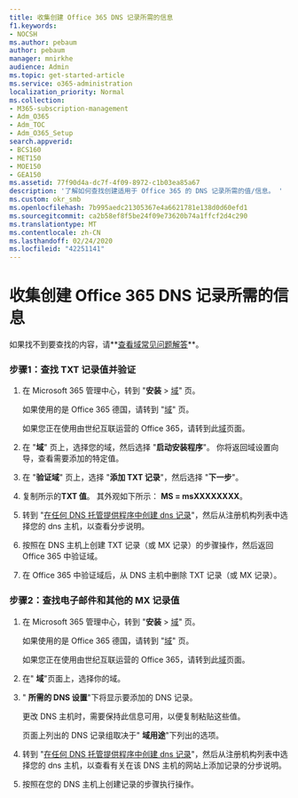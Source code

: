 ```yaml
---
title: 收集创建 Office 365 DNS 记录所需的信息
f1.keywords:
- NOCSH
ms.author: pebaum
author: pebaum
manager: mnirkhe
audience: Admin
ms.topic: get-started-article
ms.service: o365-administration
localization_priority: Normal
ms.collection:
- M365-subscription-management
- Adm_O365
- Adm_TOC
- Adm_O365_Setup
search.appverid:
- BCS160
- MET150
- MOE150
- GEA150
ms.assetid: 77f90d4a-dc7f-4f09-8972-c1b03ea85a67
description: '了解如何查找创建适用于 Office 365 的 DNS 记录所需的值/信息。 '
ms.custom: okr_smb
ms.openlocfilehash: 7b995aedc21305367e4a6621781e138d0d60efd1
ms.sourcegitcommit: ca2b58ef8f5be24f09e73620b74a1ffcf2d4c290
ms.translationtype: MT
ms.contentlocale: zh-CN
ms.lasthandoff: 02/24/2020
ms.locfileid: "42251141"
---
```

# <a name="gather-the-information-you-need-to-create-office-365-dns-records"></a>收集创建 Office 365 DNS 记录所需的信息

 如果找不到要查找的内容，请**[查看域常见问题解答](../setup/domains-faq.md)**。 
  
### <a name="step-1-find-the-txt-record-value-and-verify"></a>步骤1：查找 TXT 记录值并验证

1. 在 Microsoft 365 管理中心，转到 "**安装** \> <a href="https://go.microsoft.com/fwlink/p/?linkid=834818" target="_blank">域</a>" 页。
    
    如果使用的是 Office 365 德国，请转到 "<a href="https://go.microsoft.com/fwlink/p/?linkid=854615" target="_blank">域</a>" 页。 
    
    如果您正在使用由世纪互联运营的 Office 365，请转到此<a href="https://go.microsoft.com/fwlink/p/?linkid=2007048" target="_blank">域</a>页面。
    
2. 在 "**域**" 页上，选择您的域，然后选择 "**启动安装程序**"。 你将返回域设置向导，查看需要添加的特定值。
    
3. 在 "**验证域**" 页上，选择 "**添加 TXT 记录**"，然后选择 "**下一步**"。
    
4. 复制所示的**TXT 值**。 其外观如下所示： **MS = msXXXXXXXX**。 
    
5. 转到 "[在任何 DNS 托管提供程序中创建 dns 记录](create-dns-records-at-any-dns-hosting-provider.md)"，然后从注册机构列表中选择您的 dns 主机，以查看分步说明。
    
6. 按照在 DNS 主机上创建 TXT 记录（或 MX 记录）的步骤操作，然后返回 Office 365 中验证域。

7. 在 Office 365 中验证域后，从 DNS 主机中删除 TXT 记录（或 MX 记录）。
    
### <a name="step-2-find-the-mx-record-value-for-email-and-more"></a>步骤2：查找电子邮件和其他的 MX 记录值

1. 在 Microsoft 365 管理中心，转到 "**安装** \> <a href="https://go.microsoft.com/fwlink/p/?linkid=834818" target="_blank">域</a>" 页。
    
    如果使用的是 Office 365 德国，请转到 "<a href="https://go.microsoft.com/fwlink/p/?linkid=854615" target="_blank">域</a>" 页。 
    
    如果您正在使用由世纪互联运营的 Office 365，请转到此<a href="https://go.microsoft.com/fwlink/p/?linkid=2007048" target="_blank">域</a>页面。
    
2. 在" **域**"页面上，选择你的域。 
    
3. " **所需的 DNS 设置**"下将显示要添加的 DNS 记录。
    
    更改 DNS 主机时，需要保持此信息可用，以便复制粘贴这些值。
    
    页面上列出的 DNS 记录组取决于" **域用途**"下列出的选项。
    
4. 转到 "[在任何 DNS 托管提供程序中创建 dns 记录](create-dns-records-at-any-dns-hosting-provider.md)"，然后从注册机构列表中选择您的 dns 主机，以查看有关在该 DNS 主机的网站上添加记录的分步说明。
    
5. 按照在您的 DNS 主机上创建记录的步骤执行操作。
